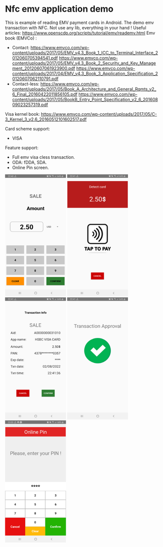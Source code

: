 # Nfc emv application demo

This is example of reading EMV payment cards in Android.
The demo emv transaction with NFC. Not use any lib, everything in your hand !
Useful articles:
https://www.openscdp.org/scripts/tutorial/emv/reademv.html
Emv book (EMVCo) :
 - Contact:
    https://www.emvco.com/wp-content/uploads/2017/05/EMV_v4.3_Book_1_ICC_to_Terminal_Interface_2012060705394541.pdf
    https://www.emvco.com/wp-content/uploads/2017/05/EMV_v4.3_Book_2_Security_and_Key_Management_20120607061923900.pdf
    https://www.emvco.com/wp-content/uploads/2017/04/EMV_v4.3_Book_3_Application_Specification_20120607062110791.pdf
 - Contact-less:
    https://www.emvco.com/wp-content/uploads/2017/05/Book_A_Architecture_and_General_Rqmts_v2_6_Final_20160422011856105.pdf
    https://www.emvco.com/wp-content/uploads/2017/05/BookB_Entry_Point_Specification_v2_6_20160809023257319.pdf

Visa kernel book:
  https://www.emvco.com/wp-content/uploads/2017/05/C-3_Kernel_3_v2.6_20160512101602517.pdf


Card scheme support: 
- VISA

Feature support:
- Full emv visa cless transaction.
- ODA: fDDA, SDA.
- Online Pin screen.

<img src="static/step1.png" data-canonical-src="static/step1.png" width="200" height="400" />   <img src="static/step2.png" data-canonical-src="static/step1.png" width="200" height="400" />   <img src="static/step3.png" data-canonical-src="static/step1.png" width="200" height="400" />   <img src="static/step4.png" data-canonical-src="static/step1.png" width="200" height="400" />   <img src="static/step5.png" data-canonical-src="static/step1.png" width="200" height="400" />

